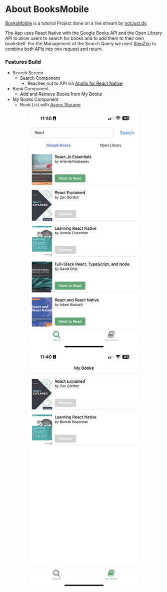 # About BooksMobile

[BooksMobile](https://www.youtube.com/live/-qAhg4EDIwQ?feature=share) is a tutorial Project done on a live stream by [notJust.dv](https://www.youtube.com/@notjustdev).

The App uses React Native with the Google Books API and the Open Library API to allow users to search for books and to add them to their own bookshelf.
For the Management of the Search Query we used [StepZen](https://stepzen.com/) to combine both APIs into one request and return.

### Features Build
 - Search Screen
   - Search Component
     - Reaches out to API via [Apollo for React Native](https://www.apollographql.com/)
 - Book Component
   - Add and Remove Books from My Books
 - My Books Component
   - Book List with [Async Storage](https://react-native-async-storage.github.io/async-storage/)
 
<p align="center">
    <img src="./assets/images/DocsImage/SearchScreen.PNG" width="350" title="Search Screen" alt="Search Screen">
    <img src="./assets/images/DocsImage/MyBooks.PNG" width="350" title="My Books Screen" alt="My Books Screen">

</p>
